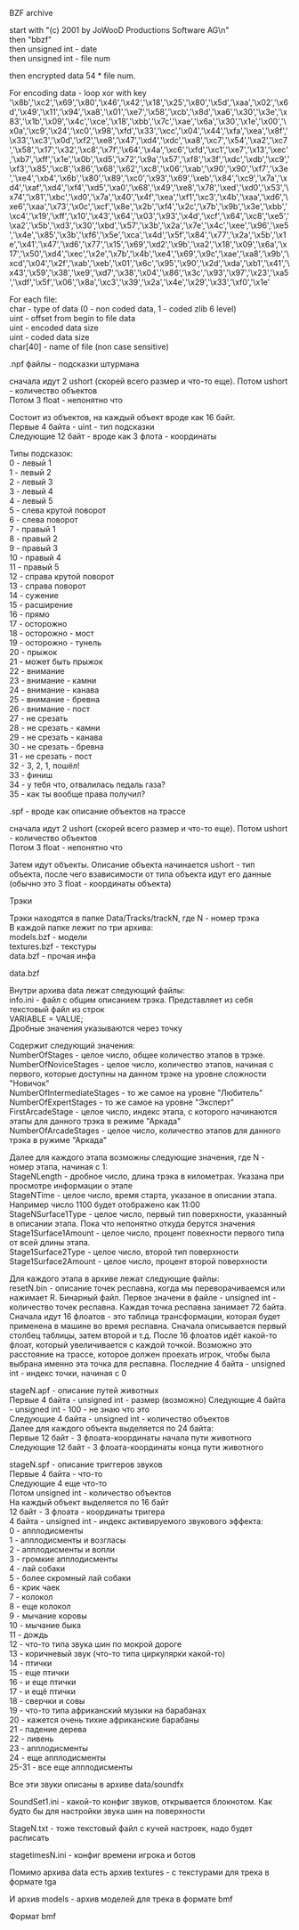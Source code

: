 BZF archive

start with "(c) 2001 by JoWooD Productions Software AG\n"  
then "bbzf"  
then unsigned int - date  
then unsigned int - file num  

then encrypted data 54 * file num.   

For encoding data - loop xor with key 
'\x8b','\xc2','\x69','\x80','\x46','\x42','\x18','\x25','\x80','\x5d','\xaa','\x02','\x6d','\x49','\x11','\x94','\xa8','\x01','\xe7','\x58','\xcb','\x8d','\xa6','\x30','\x3e','\x83','\x1b','\x09','\x4c','\xce','\x18','\xbb','\x7c','\xae','\x6a','\x30','\x1e','\x00','\x0a','\xc9','\x24','\xc0','\x98','\xfd','\x33','\xcc','\x04','\x44','\xfa','\xea','\x8f','\x33','\xc3','\x0d','\xf2','\xe8','\x47','\xd4','\xdc','\xa8','\xc7','\x54','\xa2','\xc7','\x58','\x17','\x32','\xc8','\x7f','\x64','\x4a','\xc6','\xfd','\xc1','\xe7','\x13','\xec','\xb7','\xff','\x1e','\x0b','\xd5','\x72','\x9a','\x57','\xf8','\x3f','\xdc','\xdb','\xc9','\xf3','\x85','\xc8','\x86','\x68','\x62','\xc8','\x06','\xab','\x90','\x90','\xf7','\x3e','\xe4','\xb4','\x6b','\x80','\x89','\xc0','\x93','\x69','\xeb','\x84','\xc9','\x7a','\xd4','\xaf','\xd4','\xf4','\xd5','\xa0','\x68','\x49','\xe8','\x78','\xed','\xd0','\x53','\x74','\x81','\xbc','\xd0','\x7a','\x40','\x4f','\xea','\xf1','\xc3','\x4b','\xaa','\xd6','\xe6','\xaa','\x73','\x0c','\xcf','\x8e','\x2b','\xf4','\x2c','\x7b','\x9b','\x3e','\xbb','\xc4','\x19','\xff','\x10','\x43','\x64','\x03','\x93','\x4d','\xcf','\x64','\xc8','\xe5','\xa2','\x5b','\xd3','\x30','\xbd','\x57','\x3b','\x2a','\x7e','\x4c','\xee','\x96','\xe5','\x4e','\x85','\x3b','\xf6','\x5e','\xca','\x4d','\x5f','\x84','\x77','\x2a','\x5b','\x1e','\x41','\x47','\xd6','\x77','\x15','\x69','\xd2','\x9b','\xa2','\x18','\x09','\x6a','\x17','\x50','\xd4','\xec','\x2e','\x7b','\x4b','\xe4','\x69','\x9c','\xae','\xa8','\x9b','\xcd','\x04','\x2f','\xab','\xeb','\x01','\x6c','\x95','\x90','\x2d','\xda','\xb1','\x41','\x43','\x59','\x38','\xe9','\xd7','\x38','\x04','\x86','\x3c','\x93','\x97','\x23','\xa5','\xdf','\x5f','\x06','\x8a','\xc3','\x39','\x2a','\x4e','\x29','\x33','\xf0','\x1e'

For each file:  
char - type of data (0 - non coded data, 1 - coded zlib 6 level)  
uint - offset from begin to file data  
uint - encoded data size  
uint - coded data size  
char[40] - name of file (non case sensitive)  


.npf файлы - подсказки штурмана  

сначала идут 2 ushort (скорей всего размер и что-то еще). Потом ushort - количество объектов  
Потом 3 float - непонятно что

Состоит из объектов, на каждый объект вроде как 16 байт.  
Первые 4 байта - uint - тип подсказки  
Следующие 12 байт - вроде как 3 флота - координаты  

Типы подсказок:  
0 - левый 1  
1 - левый 2  
2 - левый 3  
3 - левый 4  
4 - левый 5  
5 - слева крутой поворот  
6 - слева поворот  
7 - правый 1  
8 - правый 2  
9 - правый 3  
10 - правый 4  
11 - правый 5  
12 - справа крутой поворот  
13 - справа поворот  
14 - сужение  
15 - расширение  
16 - прямо  
17 - осторожно  
18 - осторожно - мост  
19 - осторожно - тунель  
20 - прыжок  
21 - может быть прыжок  
22 - внимание  
23 - внимание - камни  
24 - внимание - канава  
25 - внимание - бревна  
26 - внимание - пост  
27 - не срезать  
28 - не срезать - камни  
29 - не срезать - канава  
30 - не срезать - бревна  
31 - не срезать - пост  
32 - 3, 2, 1, пошёл!  
33 - финиш  
34 - у тебя что, отвалилась педаль газа?  
35 - как ты вообще права получил?  



.spf - вроде как описание объектов на трассе  

сначала идут 2 ushort (скорей всего размер и что-то еще). Потом ushort - количество объектов  
Потом 3 float - непонятно что  

Затем идут объекты. Описание объекта начинается ushort - тип объекта, после чего взависимости от типа объекта идут его данные (обычно это 3 float - координаты объекта)


Трэки

Трэки находятся в папке Data/Tracks/trackN, где N - номер трэка  
В каждой папке лежит по три архива:  
models.bzf - модели  
textures.bzf - текстуры  
data.bzf - прочая инфа  

data.bzf  

Внутри архива data лежат следующий файлы:  
info.ini - файл с общим описанием трэка. Представляет из себя текстовый файл из строк  
VARIABLE = VALUE;  
Дробные значения указываются через точку  

Содержит следующий значения:  
NumberOfStages - целое число, общее количество этапов в трэке.  
NumberOfNoviceStages - целое число, количество этапов, начиная с первого, которые доступны на данном трэке на уровне сложности "Новичок"  
NumberOfIntermediateStages - то же самое на уровне "Любитель"  
NumberOfExpertStages - то же самое на уровне "Эксперт"  
FirstArcadeStage - целое число, индекс этапа, с которого начинаются этапы для данного трэка в режиме "Аркада"  
NumberOfArcadeStages - целое число, количество этапов для данного трэка в ружиме "Аркада"  

Далее для каждого этапа возможны следующие значения, где N - номер этапа, начиная с 1:  
StageNLength - дробное число, длина трэка в километрах. Указана при просмотре информации о этапе  
StageNTime - целое число, время старта, указаное в описании этапа. Например число 1100 будет отображено как 11:00  
StageNSurface1Type - целое число, первый тип поверхности, указанный в описании этапа. Пока что непонятно откуда берутся значения  
Stage1Surface1Amount - целое число, процент повехности первого типа от всей длины этапа.  
Stage1Surface2Type - целое число, второй тип поверхности  
Stage1Surface2Amount - целое число, процент второй поверхности  


Для каждого этапа в архиве лежат следующие файлы:  
resetN.bin - описание точек респавна, когда мы переворачиваемся или нажимает R. Бинарный файл. Первое значени в файле - unsigned int - количество точек респавна. Каждая точка респавна занимает 72 байта. Сначала идут 16 флоатов - это таблица трансформации, которая будет применена в машине во время респавна. Сначала описывается первый столбец таблицы, затем второй и т.д. После 16 флоатов идёт какой-то флоат, который увеличивается с каждой точкой. Возможно это расстояние на трассе, которое должен проехать игрок, чтобы была выбрана именно эта точка для респавна. Последние 4 байта - unsigned int - индекс точки, начиная с 0  


stageN.apf - описание путей животных  
Первые 4 байта - unsigned int - размер (возможно)
Следующие 4 байта - unsigned int - 100 - не знаю что это  
Следующие 4 байта - unsigned int - количество объектов  
Далее для каждого объекта выделяется по 24 байта:  
Первые 12 байт - 3 флоата-координаты начала пути животного  
Следующие 12 байт - 3 флоата-координаты конца пути животного  


stageN.spf - описание триггеров звуков  
Первые 4 байта - что-то  
Следующие 4 еще что-то  
Потом unsigned int - количество объектов  
На каждый объект выделяется по 16 байт  
12 байт - 3 флоата - координаты тригера  
4 байта - unsigned int - индекс активируемого звукового эффекта:  
0 - апплодисменты  
1 - апплодисменты и возгласы  
2 - апплодисменты и вопли  
3 - громкие апплодисменты  
4 - лай собаки  
5 - более скромный лай собаки  
6 - крик чаек  
7 - колокол  
8 - еще колокол  
9 - мычание коровы  
10 - мычание быка  
11 - дождь  
12 - что-то типа звука шин по мокрой дороге  
13 - коричневый звук (что-то типа циркулярки какой-то)  
14 - птички  
15 - еще птички  
16 - и еще птички  
17 - и ещё птички  
18 - сверчки и совы  
19 - что-то типа африканский музыки на барабанах  
20 - кажется очень тихие африканские барабаны  
21 - падение дерева  
22 - ливень  
23 - апплодисменты  
24 - еще апплодисменты  
25-31 - все еще апплодисменты  

Все эти звуки описаны в архиве data/soundfx


SoundSet1.ini - какой-то конфиг звуков, открывается блокнотом. Как будто бы для настройки звука шин на поверхности  

StageN.txt - тоже текстовый файл с кучей настроек, надо будет расписать  

stagetimesN.ini - конфиг времени игрока и ботов  


Помимо архива data есть архив textures - с текстурами для трека в формате tga  

И архив models - архив моделей для трека в формате bmf  


Формат bmf  


